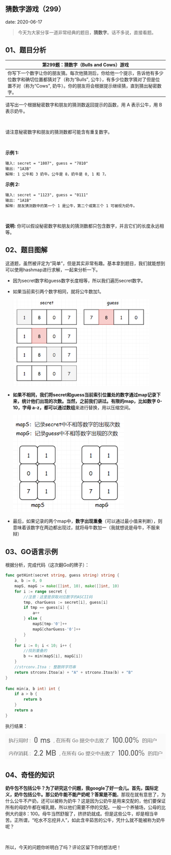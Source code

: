  
##	猜数字游戏（299）
date:	2020-06-17
 

>今天为大家分享一道非常经典的题目，**猜数字**。话不多说，直接看题。

## 01、题目分析

| 第299题：猜数字（Bulls and Cows）游戏                        |
| ------------------------------------------------------------ |
| 你写下一个数字让你的朋友猜。每次他猜测后，你给他一个提示，告诉他有多少位数字和确切位置都猜对了（称为“Bulls”, 公牛），有多少位数字猜对了但是位置不对（称为“Cows”, 奶牛）。你的朋友将会根据提示继续猜，直到猜出秘密数字。 |

请写出一个根据秘密数字和朋友的猜测数返回提示的函数，用 A 表示公牛，用 B 表示奶牛。

<br/>

请注意秘密数字和朋友的猜测数都可能含有重复数字。

<br/>

**示例 1:**

```
输入: secret = "1807", guess = "7810"
输出: "1A3B"
解释: 1 公牛和 3 奶牛。公牛是 8，奶牛是 0, 1 和 7。
```

**示例 2:**

```
输入: secret = "1123", guess = "0111"
输出: "1A1B"
解释: 朋友猜测数中的第一个 1 是公牛，第二个或第三个 1 可被视为奶牛。
```

<br/>

**说明:** 你可以假设秘密数字和朋友的猜测数都只包含数字，并且它们的长度永远相等。

## 02、题目图解

这道题，虽然被评定为“简单”，但是其实非常有趣。基本拿到题目，我们就能想到可以使用hashmap进行求解，一起来分析一下。

- 因为secret数字和guess数字长度相等，所以我们遍历secret数字。

- 如果当前索引两个数字相同，就将公牛数加1。

  <img src="./10/1.png" alt="PNG" style="zoom: 67%;" />

- **如果不相同，我们将secret和guess当前索引位置处的数字通过map记录下来，统计他们出现的次数。**当然，之前我们讲过。有限的map，比如数字 0-10，字母 a-z，都可以通过**数组**来进行替换，用以压缩空间。

  <img src="./10/2.jpg" alt="PNG" style="zoom: 80%;" />

- 最后，如果记录的两个map中，**数字出现重叠**（可以通过最小值来判断），则意味着该数字在两边都出现过，就将母牛数加一（我就想说是母牛，不服来辩）

## 03、GO语言示例

根据分析，完成代码（这次翻Go的牌子）：

```go
func getHint(secret string, guess string) string {
	a, b := 0, 0
	mapS, mapG := make([]int, 10), make([]int, 10)
	for i := range secret {
        //注意：这里是获取对应数字的ASCII码
		tmp, charGuess := secret[i], guess[i]
		if tmp == guess[i] {
			a++
		} else {
			mapS[tmp-'0']++
			mapG[charGuess-'0']++
		}
	}
	for i := 0; i < 10; i++ {
        //找到重叠的
		b += min(mapS[i], mapG[i])
	}
    //strconv.Itoa : 整数转字符串
	return strconv.Itoa(a) + "A" + strconv.Itoa(b) + "B"
}

func min(a, b int) int {
	if a > b {
		return b
	}
	return a
}
```

执行结果：

<img src="./10/3.jpg" alt="PNG" style="zoom: 80%;" />

## 04、奇怪的知识

**奶牛包不包括公牛？**为了研究这个问题，我google了好一会儿。首先，国际定义，**奶牛包括公牛**。那公奶牛能不能产奶呢？答案是**不能**。那现在就有意思了，为什么公牛不产奶，还可以被称为奶牛？这是因为公奶牛是用来交配的，他们要保证所有的母奶牛都在哺乳期，所以他们需要不停的交配。一般一个养殖场，公母的比例大约是8：100。母牛当然舒服了，挤挤奶就成。但是这些公牛，却是相当辛苦。正所谓，“吃水不忘挖井人”，如此含辛茹苦的公牛，凭什么就不能被称为奶牛呢？

<br/>

所以，今天的问题你听明白了吗？评论区留下你的想法吧！
